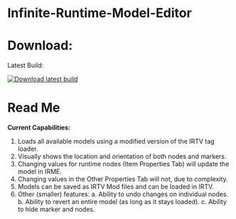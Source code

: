 # Infinite-Runtime-Model-Editor

# Download: 

Latest Build: 

[![Download latest build](https://github.com/Z-15/Infinite-Runtime-Model-Editor/actions/workflows/dotnet.yml/badge.svg)](https://nightly.link/Z-15/Infinite-Runtime-Model-Editor/workflows/dotnet/master/IRME.zip)


# Read Me

**Current Capabilities:**

1. Loads all available models using a modified version of the IRTV tag loader.
2. Visually shows the location and orientation of both nodes and markers.
3. Changing values for runtime nodes (Item Properties Tab) will update the model in IRME.
4. Changing values in the Other Properties Tab will not, due to complexity.
5. Models can be saved as IRTV Mod files and can be loaded in IRTV.
6. Other (smaller) features:
  a. Ability to undo changes on individual nodes.
  b. Ability to revert an entire model (as long as it stays loaded).
  c. Ability to hide marker and nodes.
